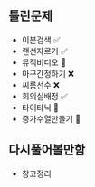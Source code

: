 ## 틀린문제
- 이분검색 ✅
- 랜선자르기 ✅
- 뮤직비디오 🔺
- 마구간정하기 ❌
- 씨름선수 ❌
- 회의실배정 ✅
- 타이타닉 🔺
- 증가수열만들기 🔺

## 다시풀어볼만함
- 창고정리
